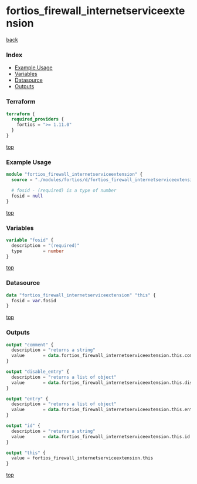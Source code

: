 # fortios_firewall_internetserviceextension

[back](../fortios.md)

### Index

- [Example Usage](#example-usage)
- [Variables](#variables)
- [Datasource](#datasource)
- [Outputs](#outputs)

### Terraform

```terraform
terraform {
  required_providers {
    fortios = ">= 1.11.0"
  }
}
```

[top](#index)

### Example Usage

```terraform
module "fortios_firewall_internetserviceextension" {
  source = "./modules/fortios/d/fortios_firewall_internetserviceextension"

  # fosid - (required) is a type of number
  fosid = null
}
```

[top](#index)

### Variables

```terraform
variable "fosid" {
  description = "(required)"
  type        = number
}
```

[top](#index)

### Datasource

```terraform
data "fortios_firewall_internetserviceextension" "this" {
  fosid = var.fosid
}
```

[top](#index)

### Outputs

```terraform
output "comment" {
  description = "returns a string"
  value       = data.fortios_firewall_internetserviceextension.this.comment
}

output "disable_entry" {
  description = "returns a list of object"
  value       = data.fortios_firewall_internetserviceextension.this.disable_entry
}

output "entry" {
  description = "returns a list of object"
  value       = data.fortios_firewall_internetserviceextension.this.entry
}

output "id" {
  description = "returns a string"
  value       = data.fortios_firewall_internetserviceextension.this.id
}

output "this" {
  value = fortios_firewall_internetserviceextension.this
}
```

[top](#index)